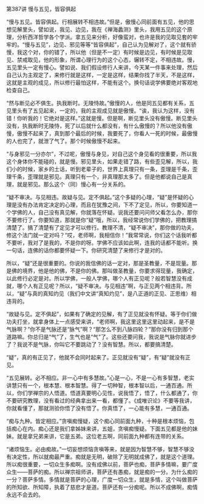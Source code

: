 第387讲 慢与五见，皆容俱起

“慢与五见。皆容俱起。行相展转不相违故。”但是，傲慢心同前面有五见，他的思想见解里头，譬如说，我见、边见，我在《禅海蠡测》里头，我用五见的这个原理，分析西洋哲学各个学派。拿五见来分析，好像蛮对，也许是我的见取见套的牢牢的。“慢与五见”，边见、邪见等等“皆容俱起”，自己认为见解对了，这个就有骄慢，我这个对，你的错了，所以他（但是不一定）有时候是边见，有时候是见取见、禁戒取见，他的形象，所谓心理行为的这个心态，辗转不定，不相违故。慢，五见里头一定有慢心。譬如说、我们假设修行人来讲，今天某一件事来处理，然后自己认为主观定了，来修行就是这样，一定是这样，结果你找了半天，不是这样，这就是主观的成见，所以修行最怕这样，不能有这个。换句话说学佛要绝对客观地检查自己。

“然与断见必不俱生。执我断时。无陵恃故。”傲慢的人，他是同五见都有关系，五见里头有了五见起来，一定的，我的主观成见就是傲慢。“诶，我认为这样，没有错！你听我的！它绝对是这样。”这就是慢。但是啊，断见里头没有傲慢。断见里头没有，执我断时无陵恃，死了以后就什么都没有，有什么傲慢的？所以他没有傲慢，傲慢不起来了，真到那个最后的时候，我要死了，你看人一死的时候，最傲慢的人也完了，就泄了气了。那个时候傲慢不起来。

“与身邪见一分亦尔”，不过呢，傲慢与身见，对自己这个身见看的很重要，所以我这个身体你不能碰的，就是慢。邪见里头，如果走错了路，有些歪见解，所以，我们小的时候，家乡的土话，听到老辈子的，世界上真理只有一条，歪理是千条，歪理千条，歪理就是邪见。真理只有一个，非真理那太多了。但是他都说自己是真理，就是邪见。那么这个（同）慢心有一分关系的。

“疑不审决。与见相违。故疑与见。定不俱起。”这个多疑的心理，“疑”是怀疑的心理是没有办法肯定决定的心理，而且在犹豫之间，下不了定见，所以，你要知道一个学佛的人，自己没有真见解，你就落在怀疑。说我还要问问师父看怎么办，那你不要修行了。你要知道，那就是你“疑”哦，所以，我经常说你们学佛的，把教理搞清楚了。搞了清楚有了定见才可以修行。教理不清，“疑不审决”，那你做的功夫，修这个法门就一定对吗？“哎，老师啊，我相信你！”我常常说，你们这个话我听都不要听，我对了是我的，不是你的呀。学佛不应该如此啊，连我的话都不能听。换一句话，连佛的话你都要怀疑一下。你研究清楚了来修行才是对的。

所以，“疑”还是很重要的。你说的我信佛的话一定对，那是圣教量，不是现量。那是佛的境界，他是他的佛，不是你的佛。那叫做圣教量，你要求得现量，我确定，以此修行必定是对。所以学佛，一般人学佛，哪个人有正见呢？般若智慧没有成就，哪个人有正见呢？所以，“疑不审决。与见相违”啊，与正见两个相违背。所以，“疑”与真的真知灼见（我们中文讲“真知灼见”，是八正道的正见、正思维）相违背的。

“故疑与见。定不俱起”，如果有了确定的见解，有了正见就没有怀疑。等于你们做功夫打坐，就拿身体上一点感受来讲，“老师啊，我这里这里这里动起来，是不是气脉啊？”你不是气脉还是“脉气”啊？“那怎么不到八脉四轮？”那你没有归到那个道路嘛。你总归是“气”了，生气也是“气”了。这些还要问我，我说是气脉你就进步了？我说不是气脉，你叫它不要跳动了？没有智慧。所以，都要搞清楚。

“疑”，真的有正见了，他就不会同时起来了。正见就没有“疑”，有“疑”就没有正见。

“五见展转。必不相应。非一心中有多慧故。”心是一心，不是一心有多智慧，老实讲慧只有一个，根本慧、根本智慧。得了一切种智，根本智以后，一通百通。所以，你们学禅宗的人悟道。悟道真要明心见性，说我悟了，悟了，什么都通了，你不要研究教理，没有看过的经典拿出来一看，都懂了。《成唯识论》不要等我讲，你就看懂了，那就测验你悟了没有悟了。你真悟了，一心能有多慧，一通百通。

“痴与九种。皆定相应。”贪嗔痴慢疑，这个痴心同前面九种，十种是根本烦恼，包括痴心在内。痴心还是我们拿姊妹来讲，五姐，贪嗔痴慢疑。下面五见都是他的妹妹。就是拿兄弟来讲，它是五弟。这位老五啊，同前面九种都有连带的关系。

“诸烦恼生。必由痴故。”一切妄想烦恼贪嗔等来，就是因为智慧不够，智慧不够没有决定性，所以就痴最严重。痴就是无明，破除了无明就成佛了，就是这个道理。所以痴很重要，一切众生多痴啊。没有成佛以前，菩萨也痴，菩萨多情嘛，要广度众生——菩萨的痴。所以禅宗祖师讲，菩萨还有愚痴，就是痴的一分。为什么痴的一分？菩萨多情。多情就是菩萨的心理，广度一切众生，就是多情，这个叫做菩萨的所知欲、所知障，执着了慈悲才是道。菩萨还有一分痴呢。所以不成佛啊，痴情永远不会去的。



